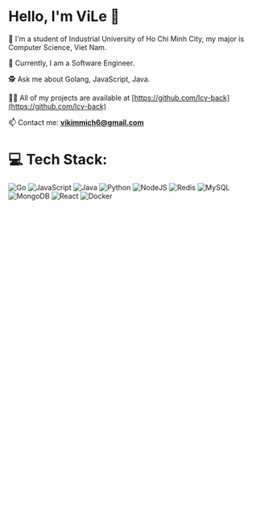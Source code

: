 # **Hello, I'm ViLe** 🚀 

🔭 I'm a student of Industrial University of Ho Chi Minh City, my major is Computer Science, Viet Nam.

🌱 Currently, I am a Software Engineer.

🕵️ Ask me about Golang, JavaScript, Java.

👨‍💻 All of my projects are available at [https://github.com/lcv-back](https://github.com/lcv-back)

📫 Contact me: **vikimmich6@gmail.com**<br>

# 💻 Tech Stack:

![Go](https://img.shields.io/badge/go-%2300ADD8.svg?style=for-the-badge&logo=go&logoColor=white) ![JavaScript](https://img.shields.io/badge/javascript-%23323330.svg?style=for-the-badge&logo=javascript&logoColor=%23F7DF1E) ![Java](https://img.shields.io/badge/java-%23007ACC.svg?style=for-the-badge&logo=javat&logoColor=white) ![Python](https://img.shields.io/badge/python-3670A0?style=for-the-badge&logo=python&logoColor=ffdd54) ![NodeJS](https://img.shields.io/badge/node.js-6DA55F?style=for-the-badge&logo=node.js&logoColor=white) ![Redis](https://img.shields.io/badge/redis-%23DD0031.svg?style=for-the-badge&logo=redis&logoColor=white) ![MySQL](https://img.shields.io/badge/mysql-%2300000f.svg?style=for-the-badge&logo=mysql&logoColor=white) ![MongoDB](https://img.shields.io/badge/MongoDB-%234ea94b.svg?style=for-the-badge&logo=mongodb&logoColor=white)  ![React](https://img.shields.io/badge/react-%2320232a.svg?style=for-the-badge&logo=react&logoColor=%2361DAFB) ![Docker](https://img.shields.io/badge/docker-%230db7ed.svg?style=for-the-badge&logo=docker&logoColor=white) 

![](https://github.com/lcv-back/github-stats/blob/master/generated/overview.svg)
![](https://github.com/lcv-back/github-stats/blob/master/generated/languages.svg)
